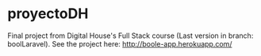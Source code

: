# proyectoDH
Final project from Digital House's Full Stack course
(Last version in branch: boolLaravel).
See the project here: http://boole-app.herokuapp.com/
